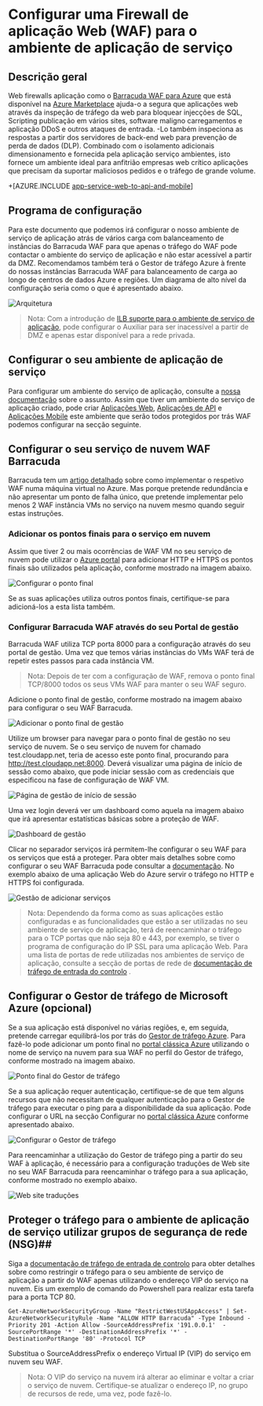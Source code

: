 <properties 
    pageTitle="Configurar uma Firewall de aplicação Web (WAF) para o ambiente de aplicação de serviço" 
    description="Saiba como configurar uma firewall de aplicação web à frente do seu ambiente de serviço de aplicação." 
    services="app-service\web" 
    documentationCenter="" 
    authors="naziml" 
    manager="wpickett" 
    editor="jimbe"/>

<tags 
    ms.service="app-service" 
    ms.workload="web" 
    ms.tgt_pltfrm="na" 
    ms.devlang="na" 
    ms.topic="article" 
    ms.date="08/17/2016" 
    ms.author="naziml"/>    

# <a name="configuring-a-web-application-firewall-waf-for-app-service-environment"></a>Configurar uma Firewall de aplicação Web (WAF) para o ambiente de aplicação de serviço

## <a name="overview"></a>Descrição geral ##
Web firewalls aplicação como o [Barracuda WAF para Azure](https://www.barracuda.com/programs/azure) que está disponível na [Azure Marketplace](https://azure.microsoft.com/marketplace/partners/barracudanetworks/waf-byol/) ajuda-o a segura que aplicações web através da inspeção de tráfego da web para bloquear injecções de SQL, Scripting publicação em vários sites, software maligno carregamentos e aplicação DDoS e outros ataques de entrada. -Lo também inspeciona as respostas a partir dos servidores de back-end web para prevenção de perda de dados (DLP). Combinado com o isolamento adicionais dimensionamento e fornecida pela aplicação serviço ambientes, isto fornece um ambiente ideal para anfitrião empresas web crítico aplicações que precisam da suportar maliciosos pedidos e o tráfego de grande volume.

+[AZURE.INCLUDE [app-service-web-to-api-and-mobile](../../includes/app-service-web-to-api-and-mobile.md)] 

## <a name="setup"></a>Programa de configuração ##
Para este documento que podemos irá configurar o nosso ambiente de serviço de aplicação atrás de vários carga com balanceamento de instâncias do Barracuda WAF para que apenas o tráfego do WAF pode contactar o ambiente do serviço de aplicação e não estar acessível a partir da DMZ. Recomendamos também terá o Gestor de tráfego Azure à frente do nossas instâncias Barracuda WAF para balanceamento de carga ao longo de centros de dados Azure e regiões. Um diagrama de alto nível da configuração seria como o que é apresentado abaixo.

![Arquitetura][Architecture] 

> Nota: Com a introdução de [ILB suporte para o ambiente de serviço de aplicação](app-service-environment-with-internal-load-balancer.md), pode configurar o Auxiliar para ser inacessível a partir de DMZ e apenas estar disponível para a rede privada. 

## <a name="configuring-your-app-service-environment"></a>Configurar o seu ambiente de aplicação de serviço ##
Para configurar um ambiente do serviço de aplicação, consulte a [nossa documentação](app-service-web-how-to-create-an-app-service-environment.md) sobre o assunto. Assim que tiver um ambiente do serviço de aplicação criado, pode criar [Aplicações Web](app-service-web-overview.md), [Aplicações de API](../app-service-api/app-service-api-apps-why-best-platform.md) e [Aplicações Mobile](../app-service-mobile/app-service-mobile-value-prop.md) este ambiente que serão todos protegidos por trás WAF podemos configurar na secção seguinte.

## <a name="configuring-your-barracuda-waf-cloud-service"></a>Configurar o seu serviço de nuvem WAF Barracuda ##
Barracuda tem um [artigo detalhado](https://campus.barracuda.com/product/webapplicationfirewall/article/WAF/DeployWAFInAzure) sobre como implementar o respetivo WAF numa máquina virtual no Azure. Mas porque pretende redundância e não apresentar um ponto de falha único, que pretende implementar pelo menos 2 WAF instância VMs no serviço na nuvem mesmo quando seguir estas instruções.

### <a name="adding-endpoints-to-cloud-service"></a>Adicionar os pontos finais para o serviço em nuvem ###
Assim que tiver 2 ou mais ocorrências de WAF VM no seu serviço de nuvem pode utilizar o [Azure portal](https://portal.azure.com/) para adicionar HTTP e HTTPS os pontos finais são utilizados pela aplicação, conforme mostrado na imagem abaixo.

![Configurar o ponto final][ConfigureEndpoint]

Se as suas aplicações utiliza outros pontos finais, certifique-se para adicioná-los a esta lista também. 

### <a name="configuring-barracuda-waf-through-its-management-portal"></a>Configurar Barracuda WAF através do seu Portal de gestão ###
Barracuda WAF utiliza TCP porta 8000 para a configuração através do seu portal de gestão. Uma vez que temos várias instâncias do VMs WAF terá de repetir estes passos para cada instância VM. 


> Nota: Depois de ter com a configuração de WAF, remova o ponto final TCP/8000 todos os seus VMs WAF para manter o seu WAF seguro.

Adicione o ponto final de gestão, conforme mostrado na imagem abaixo para configurar o seu WAF Barracuda.

![Adicionar o ponto final de gestão][AddManagementEndpoint]
 
Utilize um browser para navegar para o ponto final de gestão no seu serviço de nuvem. Se o seu serviço de nuvem for chamado test.cloudapp.net, teria de acesso este ponto final, procurando para http://test.cloudapp.net:8000. Deverá visualizar uma página de início de sessão como abaixo, que pode iniciar sessão com as credenciais que especificou na fase de configuração de WAF VM.

![Página de gestão de início de sessão][ManagementLoginPage]

Uma vez login deverá ver um dashboard como aquela na imagem abaixo que irá apresentar estatísticas básicas sobre a proteção de WAF.

![Dashboard de gestão][ManagementDashboard]

Clicar no separador serviços irá permitem-lhe configurar o seu WAF para os serviços que está a proteger. Para obter mais detalhes sobre como configurar o seu WAF Barracuda pode consultar a [documentação](https://techlib.barracuda.com/waf/getstarted1). No exemplo abaixo de uma aplicação Web do Azure servir o tráfego no HTTP e HTTPS foi configurada.

![Gestão de adicionar serviços][ManagementAddServices]

> Nota: Dependendo da forma como as suas aplicações estão configuradas e as funcionalidades que estão a ser utilizadas no seu ambiente de serviço de aplicação, terá de reencaminhar o tráfego para o TCP portas que não seja 80 e 443, por exemplo, se tiver o programa de configuração do IP SSL para uma aplicação Web. Para uma lista de portas de rede utilizadas nos ambientes de serviço de aplicação, consulte a secção de portas de rede de [documentação de tráfego de entrada do controlo](app-service-app-service-environment-control-inbound-traffic.md) .

## <a name="configuring-microsoft-azure-traffic-manager-optional"></a>Configurar o Gestor de tráfego de Microsoft Azure (opcional) ##
Se a sua aplicação está disponível no várias regiões, e, em seguida, pretende carregar equilibrá-los por trás do [Gestor de tráfego Azure](../traffic-manager/traffic-manager-overview.md). Para fazê-lo pode adicionar um ponto final no [portal clássica Azure](https://manage.azure.com) utilizando o nome de serviço na nuvem para sua WAF no perfil do Gestor de tráfego, conforme mostrado na imagem abaixo. 

![Ponto final do Gestor de tráfego][TrafficManagerEndpoint]

Se a sua aplicação requer autenticação, certifique-se de que tem alguns recursos que não necessitam de qualquer autenticação para o Gestor de tráfego para executar o ping para a disponibilidade da sua aplicação. Pode configurar o URL na secção Configurar no [portal clássica Azure](https://manage.azure.com) conforme apresentado abaixo.

![Configurar o Gestor de tráfego][ConfigureTrafficManager]

Para reencaminhar a utilização do Gestor de tráfego ping a partir do seu WAF à aplicação, é necessário para a configuração traduções de Web site no seu WAF Barracuda para reencaminhar o tráfego para a sua aplicação, conforme mostrado no exemplo abaixo.

![Web site traduções][WebsiteTranslations]

## <a name="securing-traffic-to-app-service-environment-using-network-security-groups-nsg"></a>Proteger o tráfego para o ambiente de aplicação de serviço utilizar grupos de segurança de rede (NSG)##
Siga a [documentação de tráfego de entrada de controlo](app-service-app-service-environment-control-inbound-traffic.md) para obter detalhes sobre como restringir o tráfego para o seu ambiente de serviço de aplicação a partir do WAF apenas utilizando o endereço VIP do serviço na nuvem. Eis um exemplo de comando do Powershell para realizar esta tarefa para a porta TCP 80.


    Get-AzureNetworkSecurityGroup -Name "RestrictWestUSAppAccess" | Set-AzureNetworkSecurityRule -Name "ALLOW HTTP Barracuda" -Type Inbound -Priority 201 -Action Allow -SourceAddressPrefix '191.0.0.1'  -SourcePortRange '*' -DestinationAddressPrefix '*' -DestinationPortRange '80' -Protocol TCP

Substitua o SourceAddressPrefix o endereço Virtual IP (VIP) do serviço em nuvem seu WAF.

> Nota: O VIP do serviço na nuvem irá alterar ao eliminar e voltar a criar o serviço de nuvem. Certifique-se atualizar o endereço IP, no grupo de recursos de rede, uma vez, pode fazê-lo. 
 
<!-- IMAGES -->
[Architecture]: ./media/app-service-app-service-environment-web-application-firewall/Architecture.png
[ConfigureEndpoint]: ./media/app-service-app-service-environment-web-application-firewall/ConfigureEndpoint.png
[AddManagementEndpoint]: ./media/app-service-app-service-environment-web-application-firewall/AddManagementEndpoint.png
[ManagementAddServices]: ./media/app-service-app-service-environment-web-application-firewall/ManagementAddServices.png
[ManagementDashboard]: ./media/app-service-app-service-environment-web-application-firewall/ManagementDashboard.png
[ManagementLoginPage]: ./media/app-service-app-service-environment-web-application-firewall/ManagementLoginPage.png
[TrafficManagerEndpoint]: ./media/app-service-app-service-environment-web-application-firewall/TrafficManagerEndpoint.png
[ConfigureTrafficManager]: ./media/app-service-app-service-environment-web-application-firewall/ConfigureTrafficManager.png
[WebsiteTranslations]: ./media/app-service-app-service-environment-web-application-firewall/WebsiteTranslations.png

